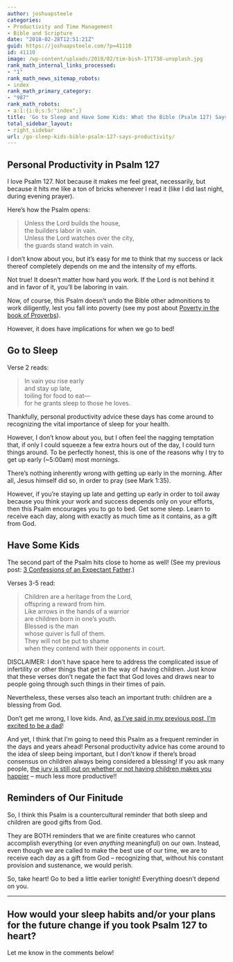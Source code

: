 ```yaml
---
author: joshuapsteele
categories:
- Productivity and Time Management
- Bible and Scripture
date: "2018-02-28T12:51:21Z"
guid: https://joshuapsteele.com/?p=41110
id: 41110
image: /wp-content/uploads/2018/02/tim-bish-171738-unsplash.jpg
rank_math_internal_links_processed:
- "1"
rank_math_news_sitemap_robots:
- index
rank_math_primary_category:
- "987"
rank_math_robots:
- a:1:{i:0;s:5:"index";}
title: 'Go to Sleep and Have Some Kids: What the Bible (Psalm 127) Says about Productivity'
total_sidebar_layout:
- right_sidebar
url: /go-sleep-kids-bible-psalm-127-says-productivity/
---
```


## Personal Productivity in Psalm 127

I love Psalm 127. Not because it makes me feel great, necessarily, but because it hits me like a ton of bricks whenever I read it (like I did last night, during evening prayer).

Here’s how the Psalm opens:

> <span class="text Ps-127-1">Unless the <span class="small-caps">Lord</span> builds the house,</span>  
> <span class="indent-1"><span class="indent-1-breaks"> </span><span class="text Ps-127-1">the builders labor in vain.</span></span>  
> <span class="text Ps-127-1">Unless the <span class="small-caps">Lord</span> watches over the city,</span>  
> <span class="indent-1"><span class="indent-1-breaks"> </span><span class="text Ps-127-1">the guards stand watch in vain.</span></span>

I don’t know about you, but it’s easy for me to think that my success or lack thereof completely depends on me and the intensity of my efforts.

Not true! It doesn’t matter how hard you work. If the Lord is not behind it and in favor of it, you’ll be laboring in vain.

Now, of course, this Psalm doesn’t undo the Bible other admonitions to work diligently, lest you fall into poverty (see my post about [Poverty in the book of Proverbs](https://joshuapsteele.com/20110210proverbs-topical-study-poverty/)).

However, it does have implications for when we go to bed!

## Go to Sleep

Verse 2 reads:

> <span class="text Ps-127-2" id="en-NIV-16124">In vain you rise early</span>  
> <span class="indent-1"><span class="indent-1-breaks"> </span><span class="text Ps-127-2">and stay up late,</span></span>  
> <span class="text Ps-127-2">toiling for food to eat—</span>  
> <span class="indent-1"><span class="indent-1-breaks"> </span><span class="text Ps-127-2">for he grants sleep to those he loves.</span></span>

Thankfully, personal productivity advice these days has come around to recognizing the vital importance of sleep for your health.

However, I don’t know about you, but I often feel the nagging temptation that, if only I could squeeze a few extra hours out of the day, I could turn things around. To be perfectly honest, this is one of the reasons why I try to get up early (~5:00am) most mornings.

There’s nothing inherently wrong with getting up early in the morning. After all, Jesus himself did so, in order to pray (see Mark 1:35).

However, if you’re staying up late and getting up early in order to toil away because you think your work and success depends only on your efforts, then this Psalm encourages you to go to bed. Get some sleep. Learn to receive each day, along with exactly as much time as it contains, as a gift from God.

## Have Some Kids

The second part of the Psalm hits close to home as well! (See my previous post: [3 Confessions of an Expectant Father](https://joshuapsteele.com/3-confessions-expectant-father/).)

Verses 3-5 read:

> <span class="text Ps-127-3" id="en-NIV-16125">Children are a heritage from the <span class="small-caps">Lord</span>,</span>  
> <span class="indent-1"><span class="indent-1-breaks"> </span><span class="text Ps-127-3">offspring a reward from him.</span></span>  
> <span class="text Ps-127-4" id="en-NIV-16126">Like arrows in the hands of a warrior</span>  
> <span class="indent-1"><span class="indent-1-breaks"> </span><span class="text Ps-127-4">are children born in one’s youth.</span></span>  
> <span class="text Ps-127-5" id="en-NIV-16127">Blessed is the man</span>  
> <span class="indent-1"><span class="indent-1-breaks"> </span><span class="text Ps-127-5">whose quiver is full of them.</span></span>  
> <span class="text Ps-127-5">They will not be put to shame</span>  
> <span class="indent-1"><span class="indent-1-breaks"> </span><span class="text Ps-127-5">when they contend with their opponents in court.</span></span>

DISCLAIMER: I don’t have space here to address the complicated issue of infertility or other things that get in the way of having children. Just know that these verses don’t negate the fact that God loves and draws near to people going through such things in their times of pain.

Nevertheless, these verses also teach an important truth: children are a blessing from God.

Don’t get me wrong, I love kids. And, [as I’ve said in my previous post, I’m excited to be a dad](https://joshuapsteele.com/3-confessions-expectant-father/)!

And yet, I think that I’m going to need this Psalm as a frequent reminder in the days and years ahead! Personal productivity advice has come around to the idea of sleep being important, but I don’t know if there’s broad consensus on children always being considered a blessing! If you ask many people, [the jury is still out on whether or not having children makes you happier](https://www.psychologytoday.com/blog/the-happiness-doctor/201709/does-having-children-make-us-happy) – much less more productive!!

## Reminders of Our Finitude

So, I think this Psalm is a countercultural reminder that both sleep and children are good gifts from God.

They are BOTH reminders that we are finite creatures who cannot accomplish everything (or even *anything* meaningful) on our own. Instead, even though we are called to make the best use of our time, we are to receive each day as a gift from God – recognizing that, without his constant provision and sustenance, we would perish.

So, take heart! Go to bed a little earlier tonight! Everything doesn’t depend on you.

---

## How would your sleep habits and/or your plans for the future change if you took Psalm 127 to heart?

Let me know in the comments below!